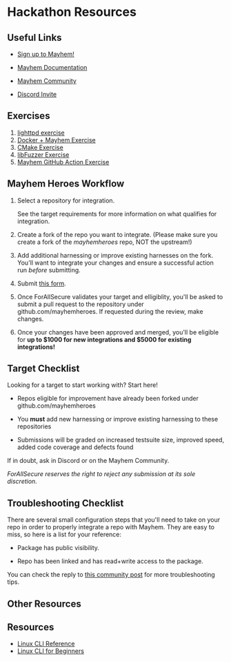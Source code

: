 # Hackathon Resources

## Useful Links

- [Sign up to Mayhem!](https://mayhem.forallsecure.com/)

- [Mayhem Documentation](https://mayhem.forallsecure.com/docs/)

- [Mayhem Community](https://community.forallsecure.com/)

- [Discord Invite](https://discord.gg/KhSGZnrEpp)

## Exercises

1. [lighttpd exercise](lighttpd-example.md)
2. [Docker + Mayhem Exercise](docker-intro.md)
3. [CMake Exercise](cmake-exercise.md)
4. [libFuzzer Exercise](libfuzzer-exercise.md)
5. [Mayhem GitHub Action Exercise](gh-actions.md)

## Mayhem Heroes Workflow

1. Select a repository for integration.

    See the target requirements for more information on what qualifies for integration.

2. Create a fork of the repo you want to integrate. (Please make sure you create a fork of the _mayhemheroes_ repo, NOT the upstream!)

3. Add additional harnessing or improve existing harnesses on the fork. You'll want to integrate your changes and ensure a successful action run _before_ submitting.

4. Submit [this form](https://dydbdnwi0qu.typeform.com/to/YYJdU5wd).

5. Once ForAllSecure validates your target and elligiblity, you'll be asked to submit a pull request to the repository under github.com/mayhemheroes. If requested during the review, make changes.

6. Once your changes have been approved and merged, you'll be eligible for **up to $1000 for new integrations and $5000 for existing integrations!**

## Target Checklist

Looking for a target to start working with? Start here!

* Repos eligible for improvement have already been forked under github.com/mayhemheroes

* You **must** add new harnessing or improve existing harnessing to these repositories

* Submissions will be graded on increased testsuite size, improved speed, added code coverage and defects found

If in doubt, ask in Discord or on the Mayhem Community.

_ForAllSecure reserves the right to reject any submission at its sole discretion._

## Troubleshooting Checklist

There are several small configuration steps that you'll need to take on your repo in order to properly integrate a repo with Mayhem. They are easy to miss, so here is a list for your reference:

* Package has public visibility.

* Repo has been linked and has read+write access to the package.

You can check the reply to [this community post](https://community.forallsecure.com/t/error-buildx-call-failed-with-error-denied-installation-not-allowed-to-write-organization-package/354/3) for more troubleshooting tips.

## Other Resources

## Resources

* [Linux CLI Reference](assets/Linux_Useful_Commands.pdf)
* [Linux CLI for Beginners](https://ubuntu.com/tutorials/command-line-for-beginners#1-overview)
